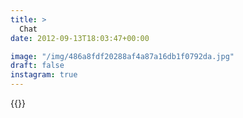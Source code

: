 ```yaml
---
title: >
  Chat
date: 2012-09-13T18:03:47+00:00

image: "/img/486a8fdf20288af4a87a16db1f0792da.jpg"
draft: false
instagram: true
---
```


{{<photo src="/img/486a8fdf20288af4a87a16db1f0792da.jpg">}}
